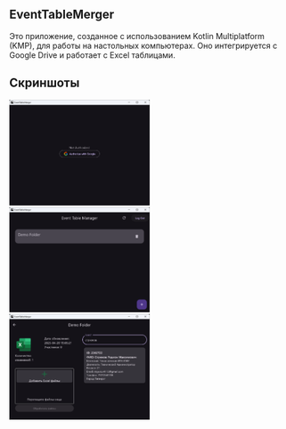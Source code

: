 ## EventTableMerger
Это приложение, созданное с использованием Kotlin Multiplatform (KMP), для работы
на настольных компьютерах. Оно интегрируется с Google Drive и работает с Excel таблицами.

## Скриншоты
<div>
<img src="docs/auth.png" width="50%" />
<img src="docs/observe.png" width="50%" />
<img src="docs/search.png" width="50%" />
</div>